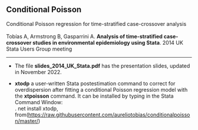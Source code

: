 ## Conditional Poisson
Conditional Poisson regression for time-stratified case-crossover analysis
<br>
<br>
Tobías A, Armstrong B, Gasparrini A. **Analysis of time-stratified case-crossover studies in environmental epidemiology using Stata**. 
2014 UK Stata Users Group meeting 

---

* The file **slides_2014_UK_Stata.pdf** has the presentation slides, updated in November 2022. 

* **xtodp** a user-written Stata postestimation command to correct for overdispersion after fitting a conditional Poisson regression model with the **xtpoisson** command. It can be installed by typing in the Stata Command Window:<br>
. net install xtodp, from(https://raw.githubusercontent.com/aureliotobias/conditionalpoisson/master/)
